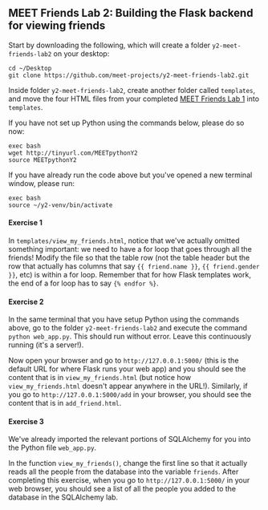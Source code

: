 MEET Friends Lab 2: Building the Flask backend for viewing friends
------------------------------------------------------------------

Start by downloading the following, which will create a folder `y2-meet-friends-lab2` on your desktop:

```
cd ~/Desktop
git clone https://github.com/meet-projects/y2-meet-friends-lab2.git
```

Inside folder `y2-meet-friends-lab2`, create another folder called `templates`, and move the four HTML files from your completed [MEET Friends Lab 1](https://github.com/meet-projects/y2-meet-friends-lab1) into `templates`.

If you have not set up Python using the commands below, please do so now:

```
exec bash
wget http://tinyurl.com/MEETpythonY2
source MEETpythonY2
```

If you have already run the code above but you've opened a new terminal window, please run:

```
exec bash
source ~/y2-venv/bin/activate
```

#### Exercise 1

In `templates/view_my_friends.html`, notice that we've actually omitted something important: we need to have a for loop that goes through all the friends! Modify the file so that the table row (not the table header but the row that actually has columns that say `{{ friend.name }}`, `{{ friend.gender }}`, etc) is within a for loop. Remember that for how Flask templates work, the end of a for loop has to say `{% endfor %}`.

#### Exercise 2

In the same terminal that you have setup Python using the commands above, go to the folder `y2-meet-friends-lab2` and execute the command `python web_app.py`. This should run without error. Leave this continuously running (it's a server!).

Now open your browser and go to `http://127.0.0.1:5000/` (this is the default URL for where Flask runs your web app) and you should see the content that is in `view_my_friends.html` (but notice how `view_my_friends.html` doesn't appear anywhere in the URL!). Similarly, if you go to `http://127.0.0.1:5000/add` in your browser, you should see the content that is in `add_friend.html`.

#### Exercise 3

We've already imported the relevant portions of SQLAlchemy for you into the Python file `web_app.py`.

In the function `view_my_friends()`, change the first line so that it actually reads all the people from the database into the variable `friends`. After completing this exercise, when you go to `http://127.0.0.1:5000/` in your web browser, you should see a list of all the people you added to the database in the SQLAlchemy lab.
